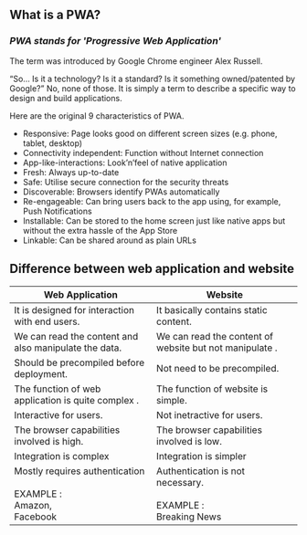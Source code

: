 ## What is a PWA?
### _PWA stands for 'Progressive Web Application'_

The term was introduced by Google Chrome engineer Alex Russell.

“So… Is it a technology? Is it a standard? Is it something owned/patented by Google?” No, none of those. It is simply a term to describe a specific way to design and build applications.

Here are the original 9 characteristics of PWA.

- Responsive: Page looks good on different screen sizes (e.g. phone, tablet, desktop)
- Connectivity independent: Function without Internet connection
- App-like-interactions: Look’n’feel of native application
- Fresh: Always up-to-date
- Safe: Utilise secure connection for the security threats
- Discoverable: Browsers identify PWAs automatically
- Re-engageable: Can bring users back to the app using, for example, Push Notifications
- Installable: Can be stored to the home screen just like native apps but without the extra hassle of the App Store
- Linkable: Can be shared around as plain URLs

## Difference between web application and website

| Web Application  | Website |
| ------------- | ------------- |
| It is designed for interaction with end users.  | It basically contains static content.  |
| We can read the content and also manipulate the data.  | We can read the content of website but not manipulate .  |
| Should be precompiled before deployment.| Not need to be precompiled. |
| The function of web application is quite complex . | The function of website is simple. |
| Interactive for users. | Not inetractive for users. |
| The browser capabilities involved is high. | The browser capabilities involved is low. |
| Integration is complex | Integration is simpler  |
| Mostly requires authentication <br /><br /> EXAMPLE : <br />  Amazon, <br /> Facebook | Authentication is not necessary. <br /><br /> EXAMPLE : <br />  Breaking News |
